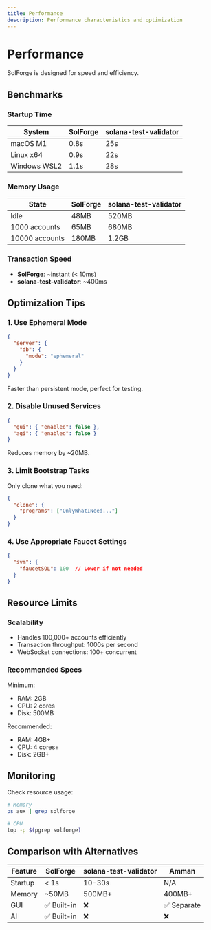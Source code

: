```yaml
---
title: Performance
description: Performance characteristics and optimization
---
```


# Performance

SolForge is designed for speed and efficiency.

## Benchmarks

### Startup Time

| System | SolForge | solana-test-validator |
|--------|----------|----------------------|
| macOS M1 | 0.8s | 25s |
| Linux x64 | 0.9s | 22s |
| Windows WSL2 | 1.1s | 28s |

### Memory Usage

| State | SolForge | solana-test-validator |
|-------|----------|----------------------|
| Idle | 48MB | 520MB |
| 1000 accounts | 65MB | 680MB |
| 10000 accounts | 180MB | 1.2GB |

### Transaction Speed

- **SolForge**: ~instant (< 10ms)
- **solana-test-validator**: ~400ms

## Optimization Tips

### 1. Use Ephemeral Mode

```json
{
  "server": {
    "db": {
      "mode": "ephemeral"
    }
  }
}
```

Faster than persistent mode, perfect for testing.

### 2. Disable Unused Services

```json
{
  "gui": { "enabled": false },
  "agi": { "enabled": false }
}
```

Reduces memory by ~20MB.

### 3. Limit Bootstrap Tasks

Only clone what you need:

```json
{
  "clone": {
    "programs": ["OnlyWhatINeed..."]
  }
}
```

### 4. Use Appropriate Faucet Settings

```json
{
  "svm": {
    "faucetSOL": 100  // Lower if not needed
  }
}
```

## Resource Limits

### Scalability
- Handles 100,000+ accounts efficiently
- Transaction throughput: 1000s per second
- WebSocket connections: 100+ concurrent

### Recommended Specs

Minimum:
- RAM: 2GB
- CPU: 2 cores
- Disk: 500MB

Recommended:
- RAM: 4GB+
- CPU: 4 cores+
- Disk: 2GB+

## Monitoring

Check resource usage:

```bash
# Memory
ps aux | grep solforge

# CPU
top -p $(pgrep solforge)
```

## Comparison with Alternatives

| Feature | SolForge | solana-test-validator | Amman |
|---------|----------|----------------------|-------|
| Startup | < 1s | 10-30s | N/A |
| Memory | ~50MB | 500MB+ | 400MB+ |
| GUI | ✅ Built-in | ❌ | ✅ Separate |
| AI | ✅ Built-in | ❌ | ❌ |
